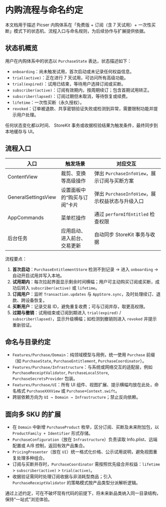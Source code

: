 # 内购流程与命名约定

本文档用于描述 Picser 内购体系在「免费版 + 订阅（含 7 天试用）+ 一次性买断」模式下的状态机、流程入口与命名规则，为后续协作与扩展提供依据。

## 状态机概览

用户在内购体系中的状态以 `PurchaseState` 表达，状态描述如下：

- `onboarding`：尚未触发试用，首次启动或未记录任何权益信息。
- `trial(active)`：正在进行 7 天试用，可访问所有高级功能。
- `trial(expired)`：试用已结束，等待用户选择订阅或买断。
- `subscriber(active)`：订阅有效期内，按周期续订；包含首期试用转正。
- `subscriber(lapsed)`：订阅过期但未取消，等待恢复或续费。
- `lifetime`：一次性买断（永久授权）。
- `revoked`：订单被退款、共享密钥验证失败或检测到异常，需要限制功能并提示用户处理。

任何状态变化都以时间、 StoreKit 事务或收据校验结果为触发条件，最终同步到本地缓存与 UI。
## 流程入口

| 入口 | 触发场景 | 对应交互 |
| --- | --- | --- |
| ContentView | 裁剪、变换等高级操作 | 弹出 `PurchaseInfoView`，展示订阅与买断方案 |
| GeneralSettingsView | 设置面板中的“购买与订阅”卡片 | 弹出 `PurchaseInfoView`，展示权益状态与升级入口 |
| AppCommands | 菜单栏操作 | 通过 `performIfEntitled` 检查权限 |
| 后台任务 | 应用启动、进入前台、交易更新 | 自动同步 StoreKit 事务与收据 |

流程要点：

1. **首次启动**：`PurchaseEntitlementStore` 检测不到记录 → 进入 `onboarding` → 自动开启试用并写入本地。
2. **试用期内**：每次拉起界面显示剩余时间横幅；用户可主动购买订阅或买断，成功后转入 `subscriber(active)` 或 `lifetime`。
3. **订阅用户**：监听 `Transaction.updates` 与 `AppStore.sync`，及时处理续订、退款、跨设备恢复。
4. **买断用户**：记录交易 ID，避免重复收费；可与订阅并存，取更高权限。
5. **过期与撤销**：试用结束或订阅到期进入 `trial(expired)` / `subscriber(lapsed)`，显示升级横幅；如检测到撤销则进入 `revoked` 并提示重新验证。

## 命名与目录约定

- `Features/Purchase/Domain`：纯领域模型与用例，统一使用 `Purchase` 前缀（如 `PurchaseState`, `PurchaseEntitlement`, `PurchaseCoordinator`）。
- `Features/Purchase/Infrastructure`：与系统或网络交互的适配层，例如 `PurchaseReceiptValidator`, `PurchaseLocalStore`, `PurchaseSecretsProvider` 包装。
- `Features/Purchase/UI`：所有 UI 组件、视图扩展、提示横幅均放在此处，命名格式 `PurchaseXXXView` 或 `Purchase+Context.swift`。
- 跨层依赖方向为 `UI → Domain → Infrastructure`；禁止反向依赖。
## 面向多 SKU 的扩展

- 在 `Domain` 中新增 `PurchaseProduct` 枚举，区分订阅、买断及未来附加包，以 `ProductFamily + Identifier` 形式存储。
- `PurchaseConfiguration`（放在 `Infrastructure`）负责读取 Info.plist、远端配置或 A/B 控制，返回有效产品集合。
- `PricingPresenter`（放在 `UI`）统一格式化价格、公示试用说明，避免视图重复处理多种组合。
- 订阅与买断并存时，`PurchaseCoordinator` 需按照优先级合并权益：`lifetime` > `subscriber(active)` > `trial(active)`。
- 收据验证需同时处理订阅收据与非消耗型商品；引入 `PurchaseReceiptValidator` 的策略模式按产品类型分派解析逻辑。

通过上述约定，可在不破坏现有代码的前提下，将未来新品类纳入同一目录结构，保持“一站式”浏览体验。
